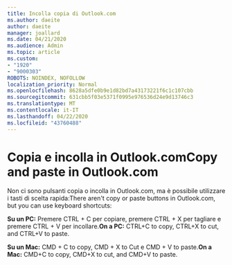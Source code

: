 ```yaml
---
title: Incolla copia di Outlook.com
ms.author: daeite
author: daeite
manager: joallard
ms.date: 04/21/2020
ms.audience: Admin
ms.topic: article
ms.custom:
- "1920"
- "9000303"
ROBOTS: NOINDEX, NOFOLLOW
localization_priority: Normal
ms.openlocfilehash: 8628a5dfe0b9e1d82bd7a43173221f6c1c107cbb
ms.sourcegitcommit: 631cbb5f03e5371f0995e976536d24e9d13746c3
ms.translationtype: MT
ms.contentlocale: it-IT
ms.lasthandoff: 04/22/2020
ms.locfileid: "43760488"
---
```

# <a name="copy-and-paste-in-outlookcom"></a><span data-ttu-id="9fe22-102">Copia e incolla in Outlook.com</span><span class="sxs-lookup"><span data-stu-id="9fe22-102">Copy and paste in Outlook.com</span></span>

<span data-ttu-id="9fe22-103">Non ci sono pulsanti copia o incolla in Outlook.com, ma è possibile utilizzare i tasti di scelta rapida:</span><span class="sxs-lookup"><span data-stu-id="9fe22-103">There aren't copy or paste buttons in Outlook.com, but you can use keyboard shortcuts:</span></span>

<span data-ttu-id="9fe22-104">**Su un PC:** Premere CTRL + C per copiare, premere CTRL + X per tagliare e premere CTRL + V per incollare.</span><span class="sxs-lookup"><span data-stu-id="9fe22-104">**On a PC:** CTRL+C to copy, CTRL+X to cut, and CTRL+V to paste.</span></span>

<span data-ttu-id="9fe22-105">**Su un Mac:** CMD + C to copy, CMD + X to Cut e CMD + V to paste.</span><span class="sxs-lookup"><span data-stu-id="9fe22-105">**On a Mac:** CMD+C to copy, CMD+X to cut, and CMD+V to paste.</span></span>